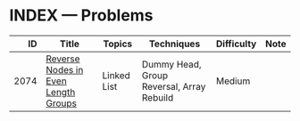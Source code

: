 # INDEX — Problems

| ID | Title | Topics | Techniques | Difficulty | Note |
|---:|-------|--------|------------|------------|------|
| 2074 | [Reverse Nodes in Even Length Groups](2074-Reverse-Nodes-in-Even-Length-Groups.md) | Linked List | Dummy Head, Group Reversal, Array Rebuild | Medium | |